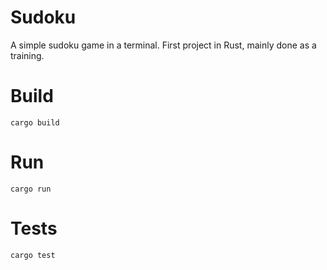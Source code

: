 # Sudoku

A simple sudoku game in a terminal. First project in Rust, mainly done as a training.

# Build

`cargo build`

# Run

`cargo run`

# Tests

`cargo test`

